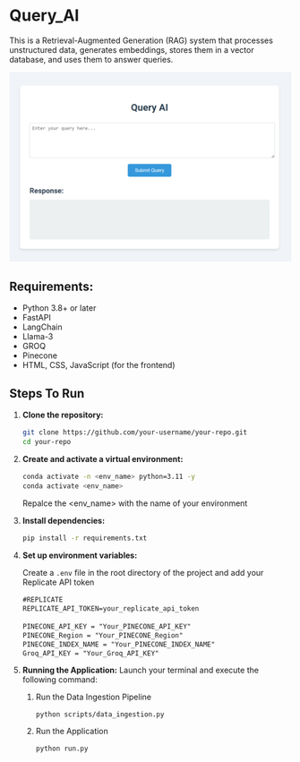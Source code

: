 # Query_AI

This is a Retrieval-Augmented Generation (RAG) system that processes unstructured data, generates embeddings, stores them in a vector database, and uses them to answer queries.

![Demo](https://github.com/Anshidtp/Query_AI/blob/main/example/Frontend.png)


## Requirements:
 * Python 3.8+ or later
 * FastAPI
 * LangChain
 * Llama-3
 * GROQ
 * Pinecone
 * HTML, CSS, JavaScript (for the frontend)


## Steps To Run

1. **Clone the repository:**

    ```bash
    git clone https://github.com/your-username/your-repo.git
    cd your-repo
    ```

2. **Create and activate a virtual environment:**

    ```bash
    conda activate -n <env_name> python=3.11 -y
    conda activate <env_name>
    ```
    Repalce the <env_name> with the name of your environment 

3. **Install dependencies:**

    ```bash
    pip install -r requirements.txt
    ```

4. **Set up environment variables:**

    Create a `.env` file in the root directory of the project and add your Replicate API token

    ```env
    #REPLICATE
    REPLICATE_API_TOKEN=your_replicate_api_token

    PINECONE_API_KEY = "Your_PINECONE_API_KEY"
    PINECONE_Region = "Your_PINECONE_Region"
    PINECONE_INDEX_NAME = "Your_PINECONE_INDEX_NAME"
    Groq_API_KEY = "Your_Groq_API_KEY"

    ```

5. **Running the Application:**
    Launch your terminal and execute the following command:

   1.  Run the Data Ingestion Pipeline

        ```bash
        python scripts/data_ingestion.py
        ```
   2. Run the Application
        ```bash
        python run.py
        ```

